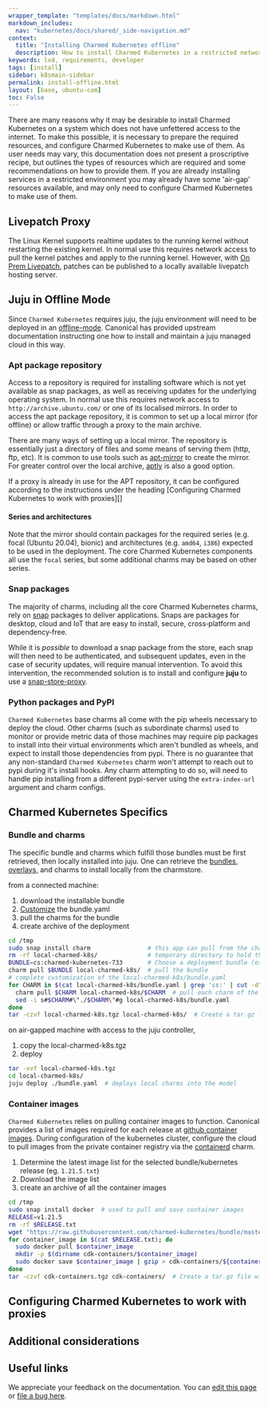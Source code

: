 ```yaml
---
wrapper_template: "templates/docs/markdown.html"
markdown_includes:
  nav: "kubernetes/docs/shared/_side-navigation.md"
context:
  title: "Installing Charmed Kubernetes offline"
  description: How to install Charmed Kubernetes in a restricted network
keywords: lxd, requirements, developer
tags: [install]
sidebar: k8smain-sidebar
permalink: install-offline.html
layout: [base, ubuntu-com]
toc: False
---
```


There are many reasons why it may be desirable to install Charmed Kubernetes
on a system which does not have unfettered access to the internet. To make
this possible, it is necessary to prepare the required resources, and configure
Charmed Kubernetes to make use of them.
As user needs may vary, this documentation does not present a proscriptive 
recipe, but outlines the types of resources which are required and some 
recommendations on how to provide them. If you are already installing 
services in a restricted environment you may already have some 'air-gap'
resources available, and may only need to configure Charmed Kubernetes to
make use of them.


## Livepatch Proxy

The Linux Kernel supports realtime updates to the running kernel without restarting
the existing kernel. In normal use this requires network access to pull the kernel 
patches and apply to the running kernel.  However, with [On Prem Livepatch][on-prem-livepatch], patches 
can be published to a locally available livepatch hosting server.

## Juju in Offline Mode 

Since `Charmed Kubernetes` requires juju, the juju environment will need to be deployed
in an [offline-mode][]. Canonical has provided upstream documentation instructing one
how to install and maintain a juju managed cloud in this way.

### Apt package repository

Access to a repository is required for installing software which is not yet available 
as snap packages, as well as receiving updates for the underlying operating system. 
In normal use this requires network access to  `http://archive.ubuntu.com/` or one
of its localised mirrors.
In order to access the apt package repository, it is common to set up a local 
mirror (for offline) or allow traffic through a proxy to the main archive.

There are many ways of setting up a local mirror. The repository is essentially just
a directory of files and some means of serving them (http, ftp, etc). It is common to
use tools such as [apt-mirror][] to create the mirror. For greater 
control over the local archive, [aptly][] is also a good option.

If a proxy is already in use for the APT repository, it can be configured
according to the instructions under the heading 
[Configuring Charmed Kubernetes to work with proxies][]

#### Series and architectures

Note that the mirror should contain packages for the required series (e.g. focal 
(Ubuntu 20.04), bionic) and architectures (e.g. `amd64`, `i386`) expected to be used
in the deployment. The core Charmed Kubernetes components all use the `focal` series,
but some additional charms may be based on other series.

### Snap packages

The majority of charms, including all the core Charmed Kubernetes charms, rely on
[snap][] packages to deliver applications. Snaps are packages for desktop, cloud and
IoT that are easy to install, secure, cross‐platform and dependency‐free.

While it is _possible_ to download a snap package from the store, each snap will then
need to be authenticated, and subsequent updates, even in the case of security
updates, will require manual intervention. To avoid this intervention, the recommended
solution is to install and configure **juju** to use a [snap-store-proxy][].

### Python packages and PyPI

`Charmed Kubernetes` base charms all come with the pip wheels necessary to deploy the cloud.
Other charms (such as subordinate charms) used to monitor or provide metric data of those
machines may require pip packages to install into their virtual environments which aren't
bundled as wheels, and expect to install those dependencies from pypi. There is no
guarantee that any non-standard `Charmed Kubernetes` charm won't attempt to reach out to pypi
during it's install hooks. Any charm attempting to do so, will need to handle pip installing
from a different pypi-server using the `extra-index-url` argument and charm configs.

## Charmed Kubernetes Specifics

### Bundle and charms
The specific bundle and charms which fulfill those bundles must be first retrieved, then locally installed
into juju. One can retrieve the [bundles][], [overlays][], and charms to install locally
from the charmstore. 

from a connected machine:
1) download the installable bundle
2) [Customize][customize-bundle] the bundle.yaml
3) pull the charms for the bundle
4) create archive of the deployment

```bash
cd /tmp
sudo snap install charm                # this app can pull from the charm store
rm -rf local-charmed-k8s/              # temporary directory to hold the entire bundle
BUNDLE=cs:charmed-kubernetes-733       # Choose a deployment bundle (example is 1.21.x)
charm pull $BUNDLE local-charmed-k8s/  # pull the bundle
# complete customization of the local-charmed-k8s/bundle.yaml
for CHARM in $(cat local-charmed-k8s/bundle.yaml | grep 'cs:' | cut -d":" -f2- | sort | uniq); do
  charm pull $CHARM local-charmed-k8s/$CHARM  # pull each charm of the bundle
  sed -i s#$CHARM#\"./$CHARM\"#g local-charmed-k8s/bundle.yaml
done
tar -czvf local-charmed-k8s.tgz local-charmed-k8s/  # Create a tar.gz file with the bundle
```

on air-gapped machine with access to the juju controller, 
1) copy the local-charmed-k8s.tgz
2) deploy
```bash
tar -xvf local-charmed-k8s.tgz
cd local-charmed-k8s/
juju deploy ./bundle.yaml  # deploys local charms into the model
```

### Container images

`Charmed Kubernetes` relies on pulling container images to function. Canonical provides a 
list of images required for each release at [github container images][github-container-images]. 
During configuration of the kubernetes cluster, configure the cloud to pull images from the
private container registry via the [containerd][] charm.  

1) Determine the latest image list for the selected bundle/kubernetes release (eg. `1.21.5.txt`)
2) Download the image list
3) create an archive of all the container images
```bash
cd /tmp
sudo snap install docker  # used to pull and save container images
RELEASE=v1.21.5
rm -rf $RELEASE.txt
wget "https://raw.githubusercontent.com/charmed-kubernetes/bundle/master/container-images/$RELEASE.txt"
for container_image in $(cat $RELEASE.txt); do
  sudo docker pull $container_image
  mkdir -p $(dirname cdk-containers/$container_image)
  sudo docker save $container_image | gzip > cdk-containers/${container_image}.tgz
done
tar -czvf cdk-containers.tgz cdk-containers/  # Create a tar.gz file with the container images
```


## Configuring Charmed Kubernetes to work with proxies


## Additional considerations


## Useful links


<!-- IMAGES -->



<!-- LINKS -->

[aptly]: https://www.aptly.info/
[bundles]: /kubernetes/docs/supported-versions
[apt-mirror]: https://apt-mirror.github.io/
[containerd]: https://ubuntu.com/kubernetes/docs/1.21/charm-containerd
[controller-config]: https://juju.is/docs/olm/create-controllers
[credentials]: https://juju.is/docs/olm/credentials
[customize-bundle]: /kubernetes/docs/install-manual#customising-the-bundle-install
[github-container-images]: https://github.com/charmed-kubernetes/bundle/tree/master/container-images
[juju-bundle]: https://juju.is/docs/sdk/bundles
[juju-constraints]: https://juju.is/docs/olm/constraints
[juju-docs]: https://juju.is/docs/olm/installing-juju
[juju-gui]: https://juju.is/docs/olm/accessing-juju%E2%80%99s-web-interface
[offline-mode]: https://juju.is/docs/t/offline-mode-strategies/1071
[on-prem-livepatch]: https://ubuntu.com/security/livepatch/docs/on_prem
[overlays]: /kubernetes/docs/install-manual#overlay
[quickstart]: /kubernetes/docs/quickstart
[snap]: https://snapcraft.io
[snaps]: https://docs.snapcraft.io/snap-documentation
[snap-store-proxy]: https://docs.ubuntu.com/snap-store-proxy

<!-- FEEDBACK -->
<div class="p-notification--information">
  <p class="p-notification__response">
    We appreciate your feedback on the documentation. You can
    <a href="https://github.com/charmed-kubernetes/kubernetes-docs/edit/master/pages/k8s/install-offline.md" class="p-notification__action">edit this page</a>
    or
    <a href="https://github.com/charmed-kubernetes/kubernetes-docs/issues/new" class="p-notification__action">file a bug here</a>.
  </p>
</div>
